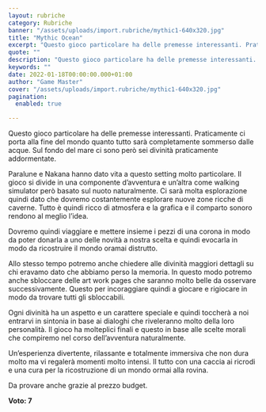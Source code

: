 ```yaml
---
layout: rubriche
category: Rubriche
banner: "/assets/uploads/import.rubriche/mythic1-640x320.jpg"
title: "Mythic Ocean"
excerpt: "Questo gioco particolare ha delle premesse interessanti. Praticamente ci porta alla fine del mondo quanto tutto sarà completamente sommerso dalle acque. Sul fondo del mare ci sono però sei divinità praticamente addormentate. Paralune e Nakana hanno dato vita a questo setting molto particolare. Il gioco si divide in una componente d’avventura e un’altra come walking [&hellip"
quote: ""
description: "Questo gioco particolare ha delle premesse interessanti. Praticamente ci porta alla fine del mondo quanto tutto sarà completamente sommerso dalle acque. Sul fondo del mare ci sono però sei divinità praticamente addormentate. Paralune e Nakana hanno dato vita a questo setting molto particolare. Il gioco si divide in una componente d’avventura e un’altra come walking [&hellip"
keywords: ""
date: 2022-01-18T00:00:00.000+01:00
author: "Game Master"
cover: "/assets/uploads/import.rubriche/mythic1-640x320.jpg"
pagination:
  enabled: true

---
```


Questo gioco particolare ha delle premesse interessanti. Praticamente ci porta alla fine del mondo quanto tutto sarà completamente sommerso dalle acque. Sul fondo del mare ci sono però sei divinità praticamente addormentate.

Paralune e Nakana hanno dato vita a questo setting molto particolare. Il gioco si divide in una componente d’avventura e un’altra come walking simulator però basato sul nuoto naturalmente. Ci sarà molta esplorazione quindi dato che dovremo costantemente esplorare nuove zone ricche di caverne. Tutto è quindi ricco di atmosfera e la grafica e il comparto sonoro rendono al meglio l’idea.

Dovremo quindi viaggiare e mettere insieme i pezzi di una corona in modo da poter donarla a uno delle novità a nostra scelta e quindi evocarla in modo da ricostruire il mondo oramai distrutto.

Allo stesso tempo potremo anche chiedere alle divinità maggiori dettagli su chi eravamo dato che abbiamo perso la memoria. In questo modo potremo anche sbloccare delle art work pages che saranno molto belle da osservare successivamente. Questo per incoraggiare quindi a giocare e rigiocare in modo da trovare tutti gli sbloccabili.

Ogni divinità ha un aspetto e un carattere speciale e quindi toccherà a noi entrarvi in sintonia in base ai dialoghi che riveleranno molto della loro personalità. Il gioco ha molteplici finali e questo in base alle scelte morali che compiremo nel corso dell’avventura naturalmente.

Un’esperienza divertente, rilassante e totalmente immersiva che non dura molto ma vi regalerà momenti molto intensi. Il tutto con una caccia ai ricrodi e una cura per la ricostruzione di un mondo ormai alla rovina.

Da provare anche grazie al prezzo budget.

**Voto: 7**